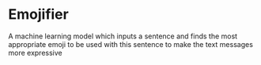 # Emojifier
A machine learning model which inputs a sentence and finds the most appropriate emoji to be used with this sentence to make the text messages more expressive
